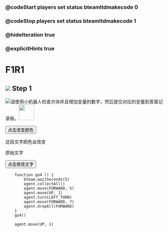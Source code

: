 ### @codeStart players set status bteamltdmakecode 0
### @codeStop players set status bteamltdmakecode 1

### @hideIteration true
### @explicitHints true

# F1R1

## ![](https://blocklite.20240806.xyz/temp/tw/1/f1r1) Step 1 

![](https://blocklite.20240806.xyz/temp/tw/1/f1r2)请使用小机器人检查方块并且增加变量的数字，然后提交对应的变量到答案记录板。<img src="https://blocklite.20240806.xyz/temp/tw/1/f1r1" width="48" height="48">
<script>
alert("Hello World!");
function changeColor() {
  document.getElementById("demo").style.color = "red";
}
</script>

<button onclick="changeColor()">点击改变颜色</button>
<p id="demo">这段文字颜色会改变</p>

<p id="changeText">原始文字</p>
   <button onclick="document.getElementById('changeText').innerHTML='新文字内容1'">
     点击修改文字
   </button>
   
```ghost
    function go4 () {
        bteam.waitSeconds(5)
        agent.collectAll()
        agent.move(FORWARD, 5)
        agent.move(UP, 1)
        agent.turn(LEFT_TURN)
        agent.move(FORWARD, 7)
        agent.dropAll(FORWARD)
    }
    go4()
```


```template
    agent.move(UP, 1)
```


```package
```
